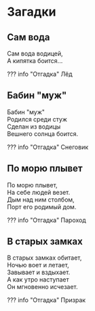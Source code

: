 # Загадки

## Сам вода

Сам вода водицей,  
А кипятка боится...

??? info "Отгадка"
    Лёд

## Бабин "муж"

Бабин "муж"  
Родился среди стуж  
Сделан из водицы  
Вешнего солнца боится.

??? info "Отгадка"
    Снеговик

## По морю плывет

По морю плывет,  
На себе людей везет.  
Дым над ним столбом,  
Порт его родимый дом.

??? info "Отгадка"
    Пароход

## В старых замках

В старых замках обитает,  
Ночью воет и летает,  
Завывает и вздыхает.  
А как утро наступает  
Он мгновенно исчезает.

??? info "Отгадка"
    Призрак
